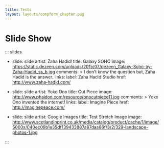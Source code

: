 ```yaml
---
title: Tests
layout: layouts/compform_chapter.pug
---
```



# Slide Show


::: slides

- slide: slide
  artist: Zaha Hadid!
  title: Galaxy SOHO
  image: https://static.dezeen.com/uploads/2015/07/dezeen_Galaxy-Soho-by-Zaha-Hadid_ss_b.jpg
  comments: >
    I don't know the question but, Zaha Hadid is the answer.
  links:
    label: Zaha Hadid Studio
    href: http://www.zaha-hadid.com/

- slide: slide
  artist: Yoko Ono
  title: Cut Piece
  image: http://www.phaidon.com/resource/onocutpiece11.jpg
  comments: >
    Yoko Ono invented the internet!
  links:
    label: Imagine Piece
    href: http://imaginepeace.com/

- slide: slide
  artist: Google Images
  title: Test Stretch Image
  image: http://www.scotlandinprint.co.uk/media/catalog/product/cache/1/image/5000x/040ec09b1e35df139433887a97daa66f/3/2/329-landscape-photos-1.jpg

:::
